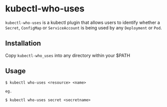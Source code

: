 # kubectl-who-uses

`kubectl-who-uses` is a kubectl plugin that allows users to identify whether a `Secret`, `ConfigMap` or `ServiceAccount` is being used by any `Deployment` or `Pod`.

## Installation

Copy `kubectl-who_uses` into any directory within your $PATH

## Usage

```
$ kubectl who-uses <resource> <name>

eg.

$ kubectl who-uses secret <secretname>
```

